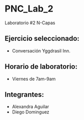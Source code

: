 # PNC_Lab_2
Laboratorio #2 N-Capas

## Ejercicio seleccionado:
- Conversación Yggdrasil Inn.

## Horario de laboratorio: 
- Viernes de 7am-9am 

## Integrantes:
- Alexandra Aguilar 
- Diego Dominguez
